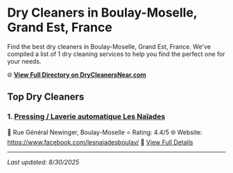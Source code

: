 # Dry Cleaners in Boulay-Moselle, Grand Est, France

Find the best dry cleaners in Boulay-Moselle, Grand Est, France. We've compiled a list of 1 dry cleaning services to help you find the perfect one for your needs.

🌐 **[View Full Directory on DryCleanersNear.com](https://drycleanersnear.com/city/France/Grand%20Est/Boulay-Moselle)**

## Top Dry Cleaners

### 1. [Pressing / Laverie automatique Les Naïades](https://drycleanersnear.com/dryCleaner/68afb8bd4e19aac41e8a22ea/pressing-laverie-automatique-les-na-ades)
📍 Rue Général Newinger, Boulay-Moselle
⭐ Rating: 4.4/5
🌐 Website: https://www.facebook.com/lesnaiadesboulay/
🔗 [View Full Details](https://drycleanersnear.com/dryCleaner/68afb8bd4e19aac41e8a22ea/pressing-laverie-automatique-les-na-ades)


---

*Last updated: 8/30/2025*
